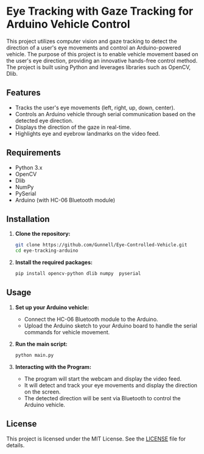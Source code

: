 # Eye Tracking with Gaze Tracking for Arduino Vehicle Control

This project utilizes computer vision and gaze tracking to detect the direction of a user's eye movements and control an Arduino-powered vehicle. The purpose of this project is to enable vehicle movement based on the user's eye direction, providing an innovative hands-free control method. The project is built using Python and leverages libraries such as OpenCV, Dlib.

## Features

- Tracks the user's eye movements (left, right, up, down, center).
- Controls an Arduino vehicle through serial communication based on the detected eye direction.
- Displays the direction of the gaze in real-time.
- Highlights eye and eyebrow landmarks on the video feed.

## Requirements

- Python 3.x
- OpenCV
- Dlib
- NumPy
- PySerial
- Arduino (with HC-06 Bluetooth module)

## Installation

1. **Clone the repository:**

   ```bash
   git clone https://github.com/Gunnell/Eye-Controlled-Vehicle.git
   cd eye-tracking-arduino
   ```

2. **Install the required packages:**

   ```bash
   pip install opencv-python dlib numpy  pyserial
   ```

## Usage

1. **Set up your Arduino vehicle:**

   - Connect the HC-06 Bluetooth module to the Arduino.
   - Upload the Arduino sketch to your Arduino board to handle the serial commands for vehicle movement.

2. **Run the main script:**

   ```bash
   python main.py
   ```

3. **Interacting with the Program:**

   - The program will start the webcam and display the video feed.
   - It will detect and track your eye movements and display the direction on the screen.
   - The detected direction will be sent via Bluetooth to control the Arduino vehicle.

## License

This project is licensed under the MIT License. See the [LICENSE](LICENSE) file for details.



